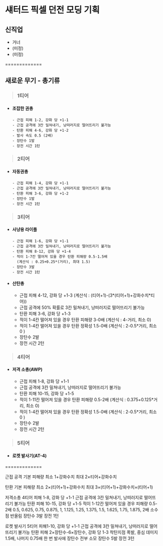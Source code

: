 # 섀터드 픽셀 던전 모딩 기획
## 신직업
* 거너
* (미정)
* (미정)

=============

## 새로운 무기 - 총기류
>### 1티어

* #### 조잡한 권총

      - 근접 피해 1-2, 강화 당 +1-1
      - 근접 공격에 3칸 밀쳐내기, 낭떠러지로 떨어뜨리기 불가능
      - 탄환 피해 4-6, 강화 당 +1-2
      - 발사 속도 0.5 (2배)
      - 장탄수 1발
      - 장전 시간 1턴

>### 2티어

* #### 자동권총

      - 근접 피해 1-4, 강화 당 +1-1
      - 근접 공격에 3칸 밀쳐내기, 낭떠러지로 떨어뜨리기 불가능
      - 탄환 피해 3-6, 강화 당 +1-2
      - 장탄수 1발
      - 장전 시간 1턴

>### 3티어

* #### 사냥용 라이플

      - 근접 피해 1-6, 강화 당 +1-1
      - 근접 공격에 3칸 밀쳐내기, 낭떠러지로 떨어뜨리기 불가능
      - 탄환 피해 8-12, 강화 당 +1-4
      - 적이 1-7칸 떨어져 있을 경우 탄환 피해량 0.5-1.5배
        (계산식 : 0.25+0.25*(거리), 최대 1.5)
      - 장탄수 3발
      - 장전 시간 1턴


* #### 산탄총
       
         
     - 근접 피해 4-12, 강화 당 +1-3
       (계산식 : (티어+1)-(3*(티어+1)+강화수치*티어))
     - 근접 공격에 50% 확률로 3칸 밀쳐내기, 낭떠러지로 떨어뜨리기 불가능
     - 탄환 피해 3-6, 강화 당 +1-3
     - 적이 1-4칸 떨어져 있을 경우 탄환 피해량 3-0배
       (계산식 : 4-거리, 최소 0)
     - 적이 1-4칸 떨어져 있을 경우 탄환 정확성 1.5-0배
       (계산식 : 2-0.5*거리, 최소 0 )  
     - 장탄수 2발
     - 장전 시간 2턴

>### 4티어

* #### 저격 소총(AWP)

     - 근접 피해 1-8, 강화 당 +1-1
     - 근접 공격에 3칸 밀쳐내기, 낭떠러지로 떨어뜨리기 불가능
     - 탄환 피해 10-15, 강화 당 +1-5
     - 적이 1-11칸 떨어져 있을 경우 탄환 피해량 0.5-2배
       (계산식 : 0.375+0.125*거리, 최소 0)
     - 적이 1-4칸 떨어져 있을 경우 탄환 정확성 1.5-0배
       (계산식 : 2-0.5*거리, 최소 0 )  
     - 장탄수 2발
     - 장전 시간 2턴

>### 5티어

* #### 로켓 발사기(AT-4)

=============

근접 공격 기본 피해량
최소 1+강화수치
최대 2×티어+강화수치

탄환 기본 피해량
최소 2×(티어+1)+강화수치
최대 3×(티어+1)+강화수치×(티어+1)

저격소총 4티어
피해 1-8, 강화 당 +1-1
근접 공격에 3칸 밀쳐내기, 낭떠러지로 떨어뜨리기 불가능
탄환 피해 10-15, 강화 당 +1-5
적이 1-12칸 떨어져 있을 경우 피해량 0.5-2배
0.5, 0.625, 0.75, 0.875, 1, 1.125, 1.25, 1.375, 1.5, 1.625, 1.75, 1.875, 2배
소수점 반올림
장탄수 3발
장전 1턴



로켓 발사기 5티어
피해1-10, 강화 당 +1-1
근접 공격에 3칸 밀쳐내기, 낭떠러지로 떨어뜨리기 불가능
탄환 피해 2×장탄수-6×장탄수, 강화 당 1-3
착탄지점 폭발, 중심 데미지 1.5배, 나머지 0.75배
한 번 발사에 장탄수 전부 소모
장탄수 5발
장전 3턴
